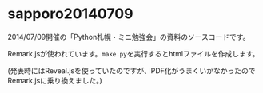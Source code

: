 # sapporo20140709

2014/07/09開催の「Python札幌・ミニ勉強会」の資料のソースコードです。

Remark.jsが使われています。`make.py`を実行するとhtmlファイルを作成します。

(発表時にはReveal.jsを使っていたのですが、PDF化がうまくいかなかったのでRemark.jsに乗り換えました。)

